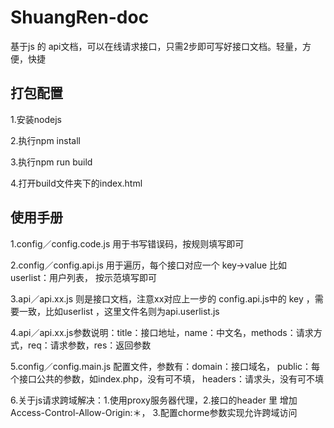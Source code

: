 # ShuangRen-doc
基于js 的 api文档，可以在线请求接口，只需2步即可写好接口文档。轻量，方便，快捷
<div class="in_wrap">
    <h2 class="page-header">打包配置</h2>
    <p>1.安装nodejs</p>
    <p>2.执行npm install</p>
    <p>3.执行npm run build</p>
    <p>4.打开build文件夹下的index.html</p>
</div>

<div class="in_wrap in_wrap2">
    <h2 class="page-header">使用手册</h2>
    <p>1.config／config.code.js 用于书写错误码，按规则填写即可</p>
    <p>2.config／config.api.js 用于遍历，每个接口对应一个 key->value  比如 userlist：用户列表， 按示范填写即可</p>
    <p>3.api／api.xx.js 则是接口文档，注意xx对应上一步的 config.api.js中的 key ，需要一致，比如userlist ，这里文件名则为api.userlist.js</p>
    <p>4.api／api.xx.js参数说明：title：接口地址，name：中文名，methods：请求方式，req：请求参数，res：返回参数</p>
    <p>5.config／config.main.js 配置文件，参数有：domain：接口域名， public：每个接口公共的参数，如index.php，没有可不填， headers：请求头，没有可不填</p>
    <p>6.关于js请求跨域解决：1.使用proxy服务器代理，2.接口的header 里 增加Access-Control-Allow-Origin:＊， 3.配置chorme参数实现允许跨域访问</p>
</div>
